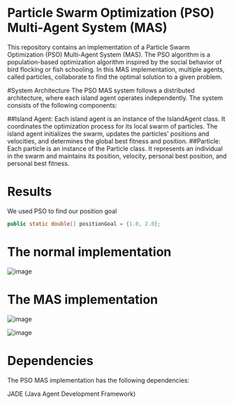 # Particle Swarm Optimization (PSO) Multi-Agent System (MAS)
This repository contains an implementation of a Particle Swarm Optimization (PSO) Multi-Agent System (MAS). The PSO algorithm is a population-based optimization algorithm inspired by the social behavior of bird flocking or fish schooling. In this MAS implementation, multiple agents, called particles, collaborate to find the optimal solution to a given problem.

#System Architecture
The PSO MAS system follows a distributed architecture, where each island agent operates independently. The system consists of the following components:

##Island Agent: 
Each island agent is an instance of the IslandAgent class. It coordinates the optimization process for its local swarm of particles. The island agent initializes the swarm, updates the particles' positions and velocities, and determines the global best fitness and position.
##Particle: 
Each particle is an instance of the Particle class. It represents an individual in the swarm and maintains its position, velocity, personal best position, and personal best fitness.

# Results
We used PSO to find our position goal
```java
public static double[] positionGoal = {1.0, 2.0};
```
# The normal implementation
![image](https://github.com/YasserElj/PSO_using_MAS/assets/61060853/7fe8de86-1051-48f9-8ad6-295c71624b3a)

# The MAS implementation
![image](https://github.com/YasserElj/PSO_using_MAS/assets/61060853/7c78a8ca-6f47-46b8-9711-2d381378db10)


![image](https://github.com/YasserElj/PSO_using_MAS/assets/61060853/24d4aef9-8547-4c1f-835a-7fe2b6f9f5a0)


# Dependencies
The PSO MAS implementation has the following dependencies:

JADE (Java Agent Development Framework)
